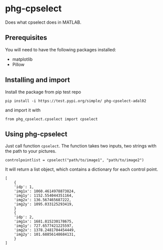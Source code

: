 # phg-cpselect
Does what cpselect does in MATLAB.

## Prerequisites
You will need to have the following packages installed:
* matplotlib
* Pillow

## Installing and import

Install the package from pip test repo

`pip install -i https://test.pypi.org/simple/ phg-cpselect-adal02`  

and import it with

`from phg_cpselect.cpselect import cpselect`

## Using phg-cpselect
Just call function `cpselect`. The function takes two inputs, two strings with the path to your pictures.

`controlpointlist = cpselect("path/to/image1", "path/to/image2")`

It will return a list object, which contains a dictionary for each control point.

    [
        {
        'idp': 1,
        'img1x': 1060.4614978873824,
        'img1y': 1152.554044351164,
        'img2x': 136.567465687222,
        'img2y': 1095.033125293419,
        }
        {
        'idp': 2,
        'img1x': 1681.815230178675,
        'img1y': 727.6577421225597,
        'img2x': 1378.2481704454449,
        'img2y': 101.68856148684131,
        }
    ]

